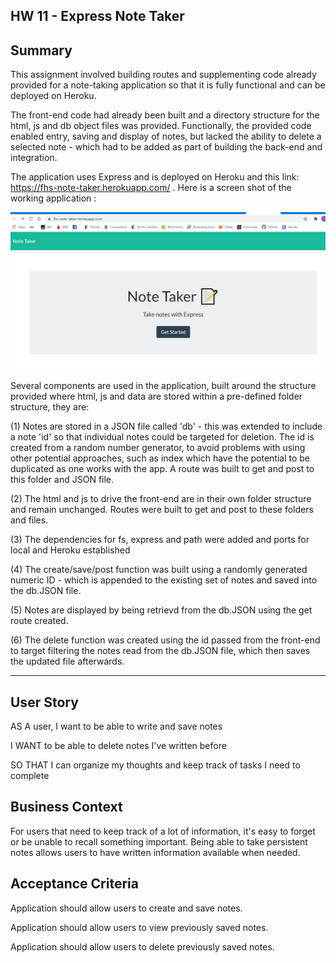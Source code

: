 ## HW 11 - Express Note Taker

## Summary

This assignment involved building routes and supplementing code already provided for a note-taking application so that it is fully functional and can be deployed on Heroku. 

The front-end code had already been built and a directory structure for the html, js and db object files was provided.  Functionally, the provided code enabled entry, saving and display of notes, but lacked the ability to delete a selected note - which had to be added as part of building the back-end and integration. 

The application uses Express and is deployed on Heroku and this link:  https://fhs-note-taker.herokuapp.com/ .    Here is a screen shot of the working application :

![img](https://github.com/fhsal/hw11-note-taker/blob/master/note-taker-screenshot.jpg)

Several components are used in the application, built around the structure provided where html, js and data are stored within a pre-defined folder structure, they are:

(1) Notes are stored in a JSON file called 'db' - this was extended to include a note 'id' so that individual notes could be targeted for deletion.  The id is created from a random number generator, to avoid problems with using other potential approaches, such as index which have the potential to be duplicated as one works with the app.  A route was built to get and post to this folder and JSON file. 

(2) The html and js to drive the front-end are in their own folder structure and remain unchanged.  Routes were built to get and post to these folders and files. 

(3) The dependencies for fs, express and path were added and ports for local and Heroku established

(4) The create/save/post function was built using a randomly generated numeric ID - which is appended to the existing set of notes and saved into the db.JSON file.  

(5) Notes are displayed by being retrievd from the db.JSON using the get route created. 

(6) The delete function was created using the id passed from the front-end to target filtering the notes read from the db.JSON file, which then saves the updated file afterwards. 

****************************************  

## User Story

AS A user, I want to be able to write and save notes

I WANT to be able to delete notes I've written before

SO THAT I can organize my thoughts and keep track of tasks I need to complete

## Business Context

For users that need to keep track of a lot of information, it's easy to forget or be unable to recall something important. Being able to take persistent notes allows users to have written information available when needed.

## Acceptance Criteria

Application should allow users to create and save notes.

Application should allow users to view previously saved notes.

Application should allow users to delete previously saved notes.


